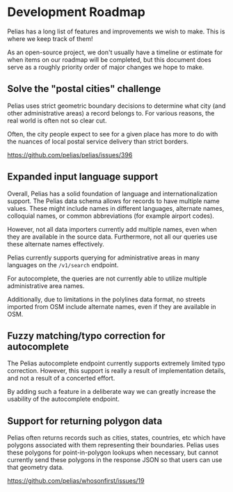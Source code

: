 # Development Roadmap

Pelias has a long list of features and improvements we wish to make. This is
where we keep track of them!

As an open-source project, we don't usually have a timeline or estimate for
when items on our roadmap will be completed, but this document does serve as a
roughly priority order of major changes we hope to make.

## Solve the "postal cities" challenge

Pelias uses strict geometric boundary decisions to determine what city (and
other administrative areas) a record belongs to. For various reasons, the real
world is often not so clear cut.

Often, the city people expect to see for a given place has more to do with the
nuances of local postal service delivery than strict borders.

https://github.com/pelias/pelias/issues/396

## Expanded input language support

Overall, Pelias has a solid foundation of language and internationalization
support. The Pelias data schema allows for records to have multiple name
values. These might include names in different languages, alternate names,
colloquial names, or common abbreviations (for example airport codes).

However, not all data importers currently add multiple names, even when they
are available in the source data. Furthermore, not all our queries use these
alternate names effectively.

Pelias currently supports querying for administrative areas in many languages on
the `/v1/search` endpoint.

For autocomplete, the queries are not currently able to utilize multiple
administrative area names.

Additionally, due to limitations in the polylines data format, no streets
imported from OSM include alternate names, even if they are available in OSM.

## Fuzzy matching/typo correction for autocomplete

The Pelias autocomplete endpoint currently supports extremely limited typo
correction. However, this support is really a result of implementation details,
and not a result of a concerted effort.

By adding such a feature in a deliberate way we can greatly increase the
usability of the autocomplete endpoint.

## Support for returning polygon data

Pelias often returns records such as cities, states, countries, etc which have
polygons associated with them representing their boundaries. Pelias uses these
polygons for point-in-polygon lookups when necessary, but cannot currently send
these polygons in the response JSON so that users can use that geometry data.

https://github.com/pelias/whosonfirst/issues/19
